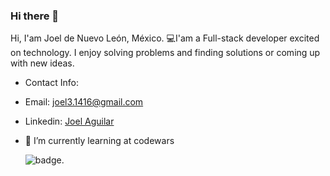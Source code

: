 ### Hi there 👋

Hi, I'am Joel de Nuevo León, México. 💻I'am a Full-stack developer excited on technology. I enjoy solving problems and finding solutions or coming up with new ideas.

- Contact Info:
- Email: [joel3.1416@gmail.com](mailto:joel3.1416@gmail.com)
- Linkedin: [Joel Aguilar](https://www.linkedin.com/in/joel-aguilar/)

- 🌱 I’m currently learning at codewars

  ![badge](https://www.codewars.com/users/Joel301/badges/large "badge").



<!--
**Joel301/Joel301** is a ✨ _special_ ✨ repository because its `README.md` (this file) appears on your GitHub profile.

Here are some ideas to get you started:

- 🔭 I’m currently working on ...
- 🌱 I’m currently learning ...
- 👯 I’m looking to collaborate on ...
- 🤔 I’m looking for help with ...
- 💬 Ask me about ...
- 📫 How to reach me: ...
- 😄 Pronouns: ...
- ⚡ Fun fact: ...
-->
